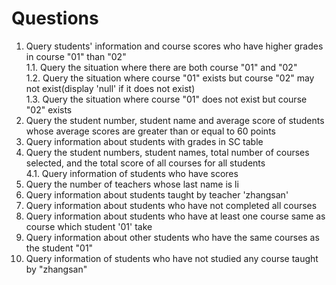 # Questions
1. Query students' information and course scores who have higher grades in course "01" than "02"  
1.1. Query the situation where there are both course "01" and "02"  
1.2. Query the situation where course "01" exists but course "02" may not exist(display 'null' if it does not exist)  
1.3. Query the situation where course "01" does not exist but course "02" exists  
2. Query the student number, student name and average score of students whose average scores are greater than or equal to 60 points  
3. Query information about students with grades in SC table  
4. Query the student numbers, student names, total number of courses selected, and the total score of all courses for all students  
4.1. Query information of students who have scores
5. Query the number of teachers whose last name is li  
6. Query information about students taught by teacher 'zhangsan'  
7. Query information about students who have not completed all courses  
8. Query information about students who have at least one course same as course which student '01' take  
9. Query information about other students who have the same courses as the student "01"  
10. Query information of students who have not studied any course taught by "zhangsan"  
